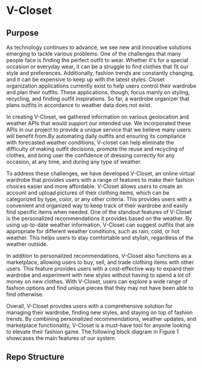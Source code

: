 # V-Closet

## Purpose
As technology continues to advance, we see new and innovative solutions emerging to tackle various problems. One of the challenges that many people face is finding the perfect outfit to wear. Whether it's for a special occasion or everyday wear, it can be a struggle to find clothes that fit our style and preferences. Additionally, fashion trends are constantly changing, and it can be expensive to keep up with the latest styles. Closet organization applications currently exist to help users control their wardrobe and plan their outfits. These applications, though, focus mainly on styling, recycling, and finding outfit inspirations. So far, a wardrobe organizer that plans outfits in accordance to weather data does not exist.

In creating V-Closet, we gathered information on various geolocation and weather APIs that would support our intended use. We incorporated these APIs in our project to provide a unique service that we believe many users will benefit from.By automating daily outfits and ensuring its compliance with forecasted weather conditions, V-closet can help eliminate the difficulty of making outfit decisions, promote the reuse and recycling of clothes, and bring user the confidence of dressing correctly for any occasion, at any time, and during any type of weather.

To address these challenges, we have developed V-Closet, an online virtual wardrobe that provides users with a range of features to make their fashion choices easier and more affordable. V-Closet allows users to create an account and upload pictures of their clothing items, which can be categorized by type, color, or any other criteria. This provides users with a convenient and organized way to keep track of their wardrobe and easily find specific items when needed.
One of the standout features of V-Closet is the personalized recommendations it provides based on the weather. By using up-to-date weather information, V-Closet can suggest outfits that are appropriate for different weather conditions, such as rain, cold, or hot weather. This helps users to stay comfortable and stylish, regardless of the weather outside.

In addition to personalized recommendations, V-Closet also functions as a marketplace, allowing users to buy, sell, and trade clothing items with other users. This feature provides users with a cost-effective way to expand their wardrobe and experiment with new styles without having to spend a lot of money on new clothes. With V-Closet, users can explore a wide range of fashion options and find unique pieces that they may not have been able to find otherwise.

Overall, V-Closet provides users with a comprehensive solution for managing their wardrobe, finding new styles, and staying on top of fashion trends. By combining personalized recommendations, weather updates, and marketplace functionality, V-Closet is a must-have tool for anyone looking to elevate their fashion game. The following block diagram in Figure 1 showcases the main features of our system.


## Repo Structure
